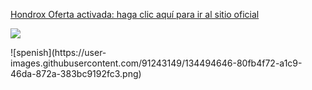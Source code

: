 <a href="http://hondrox-es.doctorpix.com/l" target="_blank">Hondrox Oferta activada: haga clic aquí para ir al sitio oficial</a>
<p><a href="http://hondrox-es.doctorpix.com/l">
<img src="![Como-Funciona-Hondrox](https://user-images.githubusercontent.com/91243149/134494460-e5492e01-458a-476d-95c0-6e3959f15126.png)">
</a></p>
![spenish](https://user-images.githubusercontent.com/91243149/134494646-80fb4f72-a1c9-46da-872a-383bc9192fc3.png)
